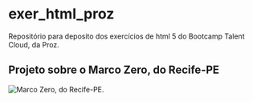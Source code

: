# exer_html_proz
Repositório para deposito dos exercícios de html 5 do Bootcamp Talent Cloud, da Proz.
## Projeto sobre o Marco Zero, do Recife-PE
<img src="./img/Recife Antigo_ roteiro de cultura e agito pelo centro histórico.jfif" alt="Marco Zero, do Recife-PE.">